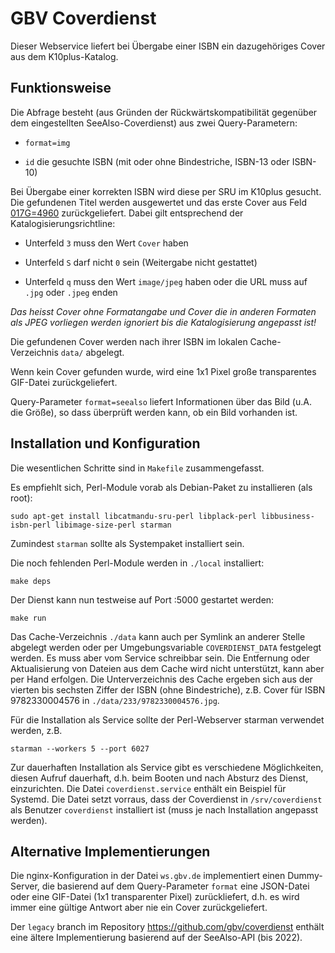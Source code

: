 # GBV Coverdienst

Dieser Webservice liefert bei Übergabe einer ISBN ein dazugehöriges Cover aus dem K10plus-Katalog.

## Funktionsweise

Die Abfrage besteht (aus Gründen der Rückwärtskompatibilität gegenüber dem eingestellten SeeAlso-Coverdienst) aus zwei Query-Parametern:

- `format=img`

- `id` die gesuchte ISBN (mit oder ohne Bindestriche, ISBN-13 oder ISBN-10)

Bei Übergabe einer korrekten ISBN wird diese per SRU im K10plus gesucht. Die gefundenen Titel werden ausgewertet und das erste Cover aus Feld [017G=4960](https://format.k10plus.de/k10plushelp.pl?cmd=kat&val=4960&katalog=Standard#$q) zurückgeliefert. Dabei gilt entsprechend der Katalogisierungsrichtline:

- Unterfeld `3` muss den Wert `Cover` haben

- Unterfeld `S` darf nicht `0` sein (Weitergabe nicht gestattet)

- Unterfeld `q` muss den Wert `image/jpeg` haben oder die URL muss auf `.jpg` oder `.jpeg` enden

*Das heisst Cover ohne Formatangabe und Cover die in anderen Formaten als JPEG vorliegen werden ignoriert bis die Katalogisierung angepasst ist!*

Die gefundenen Cover werden nach ihrer ISBN im lokalen Cache-Verzeichnis `data/` abgelegt.

Wenn kein Cover gefunden wurde, wird eine 1x1 Pixel große transparentes GIF-Datei zurückgeliefert.

Query-Parameter `format=seealso` liefert Informationen über das Bild (u.A. die Größe), so dass überprüft werden kann, ob ein Bild vorhanden ist.

## Installation und Konfiguration

Die wesentlichen Schritte sind in `Makefile` zusammengefasst.

Es empfiehlt sich, Perl-Module vorab als Debian-Paket zu installieren (als root):

    sudo apt-get install libcatmandu-sru-perl libplack-perl libbusiness-isbn-perl libimage-size-perl starman

Zumindest `starman` sollte als Systempaket installiert sein.

Die noch fehlenden Perl-Module werden in `./local` installiert:

    make deps

Der Dienst kann nun testweise auf Port :5000 gestartet werden:

    make run

Das Cache-Verzeichnis `./data` kann auch per Symlink an anderer Stelle abgelegt werden oder per Umgebungsvariable `COVERDIENST_DATA` festgelegt werden. Es muss aber vom Service schreibbar sein. Die Entfernung oder Aktualisierung von Dateien aus dem Cache wird nicht unterstützt, kann aber per Hand erfolgen. Die Unterverzeichnis des Cache ergeben sich aus der vierten bis sechsten Ziffer der ISBN (ohne Bindestriche), z.B. Cover für ISBN 9782330004576 in `./data/233/9782330004576.jpg`.

Für die Installation als Service sollte der Perl-Webserver starman verwendet werden, z.B.

    starman --workers 5 --port 6027

Zur dauerhaften Installation als Service gibt es verschiedene Möglichkeiten, diesen Aufruf dauerhaft, d.h. beim Booten und nach Absturz des Dienst, einzurichten. Die Datei `coverdienst.service` enthält ein Beispiel für Systemd. Die Datei setzt vorraus, dass der Coverdienst in `/srv/coverdienst` als Benutzer `coverdienst` installiert ist (muss je nach Installation angepasst werden).

## Alternative Implementierungen

Die nginx-Konfiguration in der Datei `ws.gbv.de` implementiert einen Dummy-Server, die basierend auf dem Query-Parameter `format` eine JSON-Datei oder eine GIF-Datei (1x1 transparenter Pixel) zurückliefert, d.h. es wird immer eine gültige Antwort aber nie ein Cover zurückgeliefert.

Der `legacy` branch im Repository <https://github.com/gbv/coverdienst> enthält eine ältere Implementierung basierend auf der SeeAlso-API (bis 2022).

